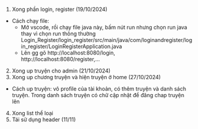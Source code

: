 1. Xong phần login, register (19/10/2024)
- Cách chạy file:
    + Mở vscode, rồi chạy file java này, bấm nút run nhưng chọn run java thay vì chọn run thông thường Login_Register/login_register/src/main/java/com/loginandregister/login_register/LoginRegisterApplication.java
    + Lên gg gõ http://localhost:8080/login, http://localhost:8080/register,... 
2. Xong up truyện cho admin (21/10/2024)
3. Xong up chương truyện và hiện truyện ở home (27/10/2024)
- Cách up truyện: vô profile của tài khoản, có thêm truyện và danh sách truyện. Trong danh sách truyện có chữ cập nhật để đăng chap truyện lên
4. Xong list thể loại
5. Tái sử dụng header (11/11)